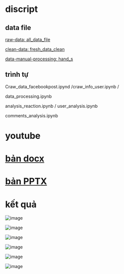 # discript
## data file
[raw-data: all_data_file](https://github.com/neiht-io/project_bigdata/tree/main/project_facebook_bigdata/all_data_file)

[clean-data: fresh_data_clean](https://github.com/neiht-io/project_bigdata/tree/main/project_facebook_bigdata/fresh_data_clean)

[data-manual-processing: hand_s](https://github.com/neiht-io/project_bigdata/tree/main/project_facebook_bigdata/hand_s)
## trình tự
Craw_data_facebookpost.ipynd /craw_info_user.ipynb /  

data_processing.ipynb

analysis_reaction.ipynb /  user_analysis.ipynb

comments_analysis.ipynb

 


# youtube
# [bản docx](https://github.com/neiht-io/project_bigdata/blob/main/PHAN-TICH-SU-QUAN-TAM-FACEBOOK.docx)  
# [bản PPTX](https://github.com/neiht-io/project_bigdata/blob/main/pr-bigdatA.pptx)

# kết quả 

![image](https://github.com/neiht-io/project_bigdata/assets/124896934/01784659-d3a9-4156-a4ca-b473e889eef9)

![image](https://github.com/neiht-io/project_bigdata/assets/124896934/96dbb655-7b2e-4d6d-94ec-9d0af969021e)

![image](https://github.com/neiht-io/project_bigdata/assets/124896934/aaa6e519-af87-42a4-977f-e6f28705ba39)

![image](https://github.com/neiht-io/project_bigdata/assets/124896934/14f3ffea-cf03-4220-989e-59a5e0b06661)

![image](https://github.com/neiht-io/project_bigdata/assets/124896934/aef9237f-bdc9-4ef2-b6ea-f6cb3133a8eb)

![image](https://github.com/neiht-io/project_bigdata/assets/124896934/0080a7da-b2c1-44ed-b191-4467a6714f2a)







